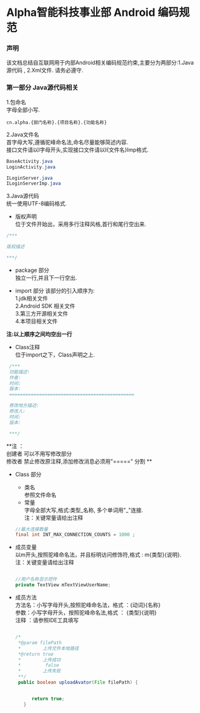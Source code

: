 # Alpha智能科技事业部 Android 编码规范

### 声明
该文档总结自互联网用于内部Android相关编码规范约束,主要分为两部分:1.Java源代码 , 2.Xml文件.
请务必遵守.


### 第一部分 Java源代码相关

1.包命名  
字母全部小写.  

```
cn.alpha.{部门名称}.{项目名称}.{功能名称}

```
2.Java文件名  
首字母大写,遵循驼峰命名法,命名尽量能够简述内容.  
接口文件请以I字母开头,实现接口文件请以I{文件名}Imp格式.

```java
BaseActivity.java
LoginActivity.java

ILoginServer.java
ILoginServerImp.java

```

3.Java源代码  
 统一使用UTF-8编码格式.
 * 版权声明   
位于文件开始出，采用多行注释风格,首行和尾行空出来.

```java
/***

版权描述

***/

```
 * package 部分  
 独立一行,并且下一行空出.

 * import 部分
 该部分的引入顺序为:   
 1.jdk相关文件  
 2.Android SDK 相关文件  
 3.第三方开源相关文件  
 4.本项目相关文件

 **注:以上顺序之间均空出一行**

 * Class注释  
 位于import之下，Class声明之上.

```java
 /***
 功能描述:
 作者:
 时间:
 版本:
 ==============================================

 修改地方描述:
 修改人:
 时间:
 版本:

 ***/

 ```
 **注 ：  
 创建者 可以不用写修改部分  
 修改者 禁止修改原注释,添加修改消息必须用"=====" 分割 **  

 * Class 部分
   *  类名  
    参照文件命名   
   *  常量    
       字母全部大写,格式:类型\_名称, 多个单词用"_"连接.  
       注：关键常量请给出注释
    ```java
    //最大连接数量
    final int INT_MAX_CONNECTION_COUNTS = 1000 ;
    ```

  * 成员变量   
  以m开头,按照驼峰命名法，并且标明访问修饰符,格式 : m{类型}{说明}.  
  注：关键变量请给出注释

    ```java

    //用户名称显示控件
    private TextView mTextViewUserName;

     ```
  * 成员方法  
   方法名：小写字母开头,按照驼峰命名法，格式 ：{动词}{名称}     
   参数：小写字母开头，按照驼峰命名法,格式 ： {类型}{说明}   
   注释 ：请参照IDE工具填写
    ```java

    /*
     *@param filePath
     *        上传文件本地路径
     *@return true
     *        上传成功
     *         false
     *        上传失败
     **/
     public boolean uploadAvator(File filePath) {


          return true;
       }

    ```
